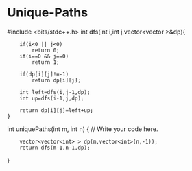 # Unique-Paths
#include <bits/stdc++.h> 
  int dfs(int i,int j,vector<vector<int> >&dp){
        
        if(i<0 || j<0)
            return 0;
        if(i==0 && j==0)
            return 1;
        
        if(dp[i][j]!=-1)
            return dp[i][j];
        
        int left=dfs(i,j-1,dp);
        int up=dfs(i-1,j,dp);
        
        return dp[i][j]=left+up;
    }
int uniquePaths(int m, int n) {
	// Write your code here.
    
        vector<vector<int> > dp(m,vector<int>(n,-1));
        return dfs(m-1,n-1,dp);
}
